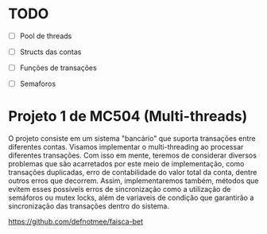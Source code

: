 # TODO
- [ ] Pool de threads
- [ ] Structs das contas
- [ ] Funções de transações
- [ ] Semaforos


# Projeto 1 de MC504 (Multi-threads)
O projeto consiste em um sistema "bancário" que suporta transações entre diferentes contas.
Visamos implementar o multi-threading ao processar diferentes transações. Com isso em mente, teremos de considerar diversos problemas que são acarretados por este meio de implementação, como transações duplicadas, erro de contabilidade do valor total da conta, dentre outros erros que decorrem. Assim, implementaremos também, métodos que evitem esses possíveis erros de sincronização como a utilização de semáforos ou mutex locks, além de variaveis de condição que garantirão a sincronização das transações dentro do sistema.


https://github.com/defnotmee/faisca-bet